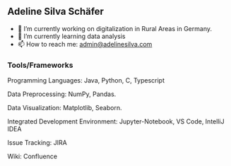 ## Adeline Silva Schäfer

<!--
**adelinerd/adelinerd** is a ✨ _special_ ✨ repository because its `README.md` (this file) appears on your GitHub profile.

Here are some ideas to get you started:

- 🔭 I’m currently working on ...
- 🌱 I’m currently learning ...
- 👯 I’m looking to collaborate on ...
- 🤔 I’m looking for help with ...
- 💬 Ask me about ...
- 📫 How to reach me: ...
- 😄 Pronouns: ...
- ⚡ Fun fact: ...
-->

- 🔭 I’m currently working on digitalization in Rural Areas in Germany. 
- 🌱 I’m currently learning data analysis
- 📫 How to reach me: admin@adelinesilva.com


### Tools/Frameworks

Programming Languages: Java, Python, C, Typescript

Data Preprocessing: NumPy, Pandas.

Data Visualization: Matplotlib, Seaborn.

Integrated Development Environment: Jupyter-Notebook, VS Code, IntelliJ IDEA

Issue Tracking: JIRA

Wiki: Confluence

